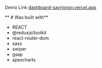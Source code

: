 Demo Link [dashboard-savrjonov.vercel.app](https://dashboard-savrjonov.vercel.app)

** # Was built with**
  * REACT
  * @reduxjs/toolkit
  * react-router-dom
  * sass
  * swiper
  * gsap
  * apexcharts
